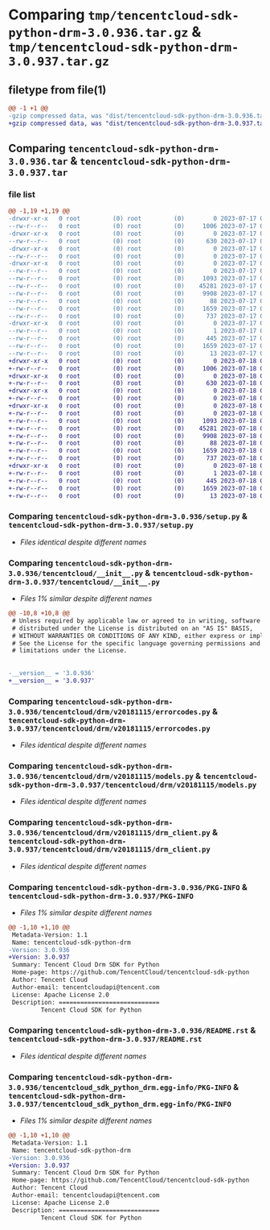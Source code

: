 # Comparing `tmp/tencentcloud-sdk-python-drm-3.0.936.tar.gz` & `tmp/tencentcloud-sdk-python-drm-3.0.937.tar.gz`

## filetype from file(1)

```diff
@@ -1 +1 @@
-gzip compressed data, was "dist/tencentcloud-sdk-python-drm-3.0.936.tar", last modified: Mon Jul 17 00:23:44 2023, max compression
+gzip compressed data, was "dist/tencentcloud-sdk-python-drm-3.0.937.tar", last modified: Tue Jul 18 00:22:50 2023, max compression
```

## Comparing `tencentcloud-sdk-python-drm-3.0.936.tar` & `tencentcloud-sdk-python-drm-3.0.937.tar`

### file list

```diff
@@ -1,19 +1,19 @@
-drwxr-xr-x   0 root         (0) root         (0)        0 2023-07-17 00:23:44.000000 tencentcloud-sdk-python-drm-3.0.936/
--rw-r--r--   0 root         (0) root         (0)     1006 2023-07-17 00:23:44.000000 tencentcloud-sdk-python-drm-3.0.936/setup.py
-drwxr-xr-x   0 root         (0) root         (0)        0 2023-07-17 00:23:44.000000 tencentcloud-sdk-python-drm-3.0.936/tencentcloud/
--rw-r--r--   0 root         (0) root         (0)      630 2023-07-17 00:23:44.000000 tencentcloud-sdk-python-drm-3.0.936/tencentcloud/__init__.py
-drwxr-xr-x   0 root         (0) root         (0)        0 2023-07-17 00:23:44.000000 tencentcloud-sdk-python-drm-3.0.936/tencentcloud/drm/
--rw-r--r--   0 root         (0) root         (0)        0 2023-07-17 00:23:44.000000 tencentcloud-sdk-python-drm-3.0.936/tencentcloud/drm/__init__.py
-drwxr-xr-x   0 root         (0) root         (0)        0 2023-07-17 00:23:44.000000 tencentcloud-sdk-python-drm-3.0.936/tencentcloud/drm/v20181115/
--rw-r--r--   0 root         (0) root         (0)        0 2023-07-17 00:23:44.000000 tencentcloud-sdk-python-drm-3.0.936/tencentcloud/drm/v20181115/__init__.py
--rw-r--r--   0 root         (0) root         (0)     1093 2023-07-17 00:23:44.000000 tencentcloud-sdk-python-drm-3.0.936/tencentcloud/drm/v20181115/errorcodes.py
--rw-r--r--   0 root         (0) root         (0)    45281 2023-07-17 00:23:44.000000 tencentcloud-sdk-python-drm-3.0.936/tencentcloud/drm/v20181115/models.py
--rw-r--r--   0 root         (0) root         (0)     9908 2023-07-17 00:23:44.000000 tencentcloud-sdk-python-drm-3.0.936/tencentcloud/drm/v20181115/drm_client.py
--rw-r--r--   0 root         (0) root         (0)       88 2023-07-17 00:23:44.000000 tencentcloud-sdk-python-drm-3.0.936/setup.cfg
--rw-r--r--   0 root         (0) root         (0)     1659 2023-07-17 00:23:44.000000 tencentcloud-sdk-python-drm-3.0.936/PKG-INFO
--rw-r--r--   0 root         (0) root         (0)      737 2023-07-17 00:23:44.000000 tencentcloud-sdk-python-drm-3.0.936/README.rst
-drwxr-xr-x   0 root         (0) root         (0)        0 2023-07-17 00:23:44.000000 tencentcloud-sdk-python-drm-3.0.936/tencentcloud_sdk_python_drm.egg-info/
--rw-r--r--   0 root         (0) root         (0)        1 2023-07-17 00:23:44.000000 tencentcloud-sdk-python-drm-3.0.936/tencentcloud_sdk_python_drm.egg-info/dependency_links.txt
--rw-r--r--   0 root         (0) root         (0)      445 2023-07-17 00:23:44.000000 tencentcloud-sdk-python-drm-3.0.936/tencentcloud_sdk_python_drm.egg-info/SOURCES.txt
--rw-r--r--   0 root         (0) root         (0)     1659 2023-07-17 00:23:44.000000 tencentcloud-sdk-python-drm-3.0.936/tencentcloud_sdk_python_drm.egg-info/PKG-INFO
--rw-r--r--   0 root         (0) root         (0)       13 2023-07-17 00:23:44.000000 tencentcloud-sdk-python-drm-3.0.936/tencentcloud_sdk_python_drm.egg-info/top_level.txt
+drwxr-xr-x   0 root         (0) root         (0)        0 2023-07-18 00:22:50.000000 tencentcloud-sdk-python-drm-3.0.937/
+-rw-r--r--   0 root         (0) root         (0)     1006 2023-07-18 00:22:50.000000 tencentcloud-sdk-python-drm-3.0.937/setup.py
+drwxr-xr-x   0 root         (0) root         (0)        0 2023-07-18 00:22:50.000000 tencentcloud-sdk-python-drm-3.0.937/tencentcloud/
+-rw-r--r--   0 root         (0) root         (0)      630 2023-07-18 00:22:50.000000 tencentcloud-sdk-python-drm-3.0.937/tencentcloud/__init__.py
+drwxr-xr-x   0 root         (0) root         (0)        0 2023-07-18 00:22:50.000000 tencentcloud-sdk-python-drm-3.0.937/tencentcloud/drm/
+-rw-r--r--   0 root         (0) root         (0)        0 2023-07-18 00:22:50.000000 tencentcloud-sdk-python-drm-3.0.937/tencentcloud/drm/__init__.py
+drwxr-xr-x   0 root         (0) root         (0)        0 2023-07-18 00:22:50.000000 tencentcloud-sdk-python-drm-3.0.937/tencentcloud/drm/v20181115/
+-rw-r--r--   0 root         (0) root         (0)        0 2023-07-18 00:22:50.000000 tencentcloud-sdk-python-drm-3.0.937/tencentcloud/drm/v20181115/__init__.py
+-rw-r--r--   0 root         (0) root         (0)     1093 2023-07-18 00:22:50.000000 tencentcloud-sdk-python-drm-3.0.937/tencentcloud/drm/v20181115/errorcodes.py
+-rw-r--r--   0 root         (0) root         (0)    45281 2023-07-18 00:22:50.000000 tencentcloud-sdk-python-drm-3.0.937/tencentcloud/drm/v20181115/models.py
+-rw-r--r--   0 root         (0) root         (0)     9908 2023-07-18 00:22:50.000000 tencentcloud-sdk-python-drm-3.0.937/tencentcloud/drm/v20181115/drm_client.py
+-rw-r--r--   0 root         (0) root         (0)       88 2023-07-18 00:22:50.000000 tencentcloud-sdk-python-drm-3.0.937/setup.cfg
+-rw-r--r--   0 root         (0) root         (0)     1659 2023-07-18 00:22:50.000000 tencentcloud-sdk-python-drm-3.0.937/PKG-INFO
+-rw-r--r--   0 root         (0) root         (0)      737 2023-07-18 00:22:50.000000 tencentcloud-sdk-python-drm-3.0.937/README.rst
+drwxr-xr-x   0 root         (0) root         (0)        0 2023-07-18 00:22:50.000000 tencentcloud-sdk-python-drm-3.0.937/tencentcloud_sdk_python_drm.egg-info/
+-rw-r--r--   0 root         (0) root         (0)        1 2023-07-18 00:22:50.000000 tencentcloud-sdk-python-drm-3.0.937/tencentcloud_sdk_python_drm.egg-info/dependency_links.txt
+-rw-r--r--   0 root         (0) root         (0)      445 2023-07-18 00:22:50.000000 tencentcloud-sdk-python-drm-3.0.937/tencentcloud_sdk_python_drm.egg-info/SOURCES.txt
+-rw-r--r--   0 root         (0) root         (0)     1659 2023-07-18 00:22:50.000000 tencentcloud-sdk-python-drm-3.0.937/tencentcloud_sdk_python_drm.egg-info/PKG-INFO
+-rw-r--r--   0 root         (0) root         (0)       13 2023-07-18 00:22:50.000000 tencentcloud-sdk-python-drm-3.0.937/tencentcloud_sdk_python_drm.egg-info/top_level.txt
```

### Comparing `tencentcloud-sdk-python-drm-3.0.936/setup.py` & `tencentcloud-sdk-python-drm-3.0.937/setup.py`

 * *Files identical despite different names*

### Comparing `tencentcloud-sdk-python-drm-3.0.936/tencentcloud/__init__.py` & `tencentcloud-sdk-python-drm-3.0.937/tencentcloud/__init__.py`

 * *Files 1% similar despite different names*

```diff
@@ -10,8 +10,8 @@
 # Unless required by applicable law or agreed to in writing, software
 # distributed under the License is distributed on an "AS IS" BASIS,
 # WITHOUT WARRANTIES OR CONDITIONS OF ANY KIND, either express or implied.
 # See the License for the specific language governing permissions and
 # limitations under the License.
 
 
-__version__ = '3.0.936'
+__version__ = '3.0.937'
```

### Comparing `tencentcloud-sdk-python-drm-3.0.936/tencentcloud/drm/v20181115/errorcodes.py` & `tencentcloud-sdk-python-drm-3.0.937/tencentcloud/drm/v20181115/errorcodes.py`

 * *Files identical despite different names*

### Comparing `tencentcloud-sdk-python-drm-3.0.936/tencentcloud/drm/v20181115/models.py` & `tencentcloud-sdk-python-drm-3.0.937/tencentcloud/drm/v20181115/models.py`

 * *Files identical despite different names*

### Comparing `tencentcloud-sdk-python-drm-3.0.936/tencentcloud/drm/v20181115/drm_client.py` & `tencentcloud-sdk-python-drm-3.0.937/tencentcloud/drm/v20181115/drm_client.py`

 * *Files identical despite different names*

### Comparing `tencentcloud-sdk-python-drm-3.0.936/PKG-INFO` & `tencentcloud-sdk-python-drm-3.0.937/PKG-INFO`

 * *Files 1% similar despite different names*

```diff
@@ -1,10 +1,10 @@
 Metadata-Version: 1.1
 Name: tencentcloud-sdk-python-drm
-Version: 3.0.936
+Version: 3.0.937
 Summary: Tencent Cloud Drm SDK for Python
 Home-page: https://github.com/TencentCloud/tencentcloud-sdk-python
 Author: Tencent Cloud
 Author-email: tencentcloudapi@tencent.com
 License: Apache License 2.0
 Description: ============================
         Tencent Cloud SDK for Python
```

### Comparing `tencentcloud-sdk-python-drm-3.0.936/README.rst` & `tencentcloud-sdk-python-drm-3.0.937/README.rst`

 * *Files identical despite different names*

### Comparing `tencentcloud-sdk-python-drm-3.0.936/tencentcloud_sdk_python_drm.egg-info/PKG-INFO` & `tencentcloud-sdk-python-drm-3.0.937/tencentcloud_sdk_python_drm.egg-info/PKG-INFO`

 * *Files 1% similar despite different names*

```diff
@@ -1,10 +1,10 @@
 Metadata-Version: 1.1
 Name: tencentcloud-sdk-python-drm
-Version: 3.0.936
+Version: 3.0.937
 Summary: Tencent Cloud Drm SDK for Python
 Home-page: https://github.com/TencentCloud/tencentcloud-sdk-python
 Author: Tencent Cloud
 Author-email: tencentcloudapi@tencent.com
 License: Apache License 2.0
 Description: ============================
         Tencent Cloud SDK for Python
```

